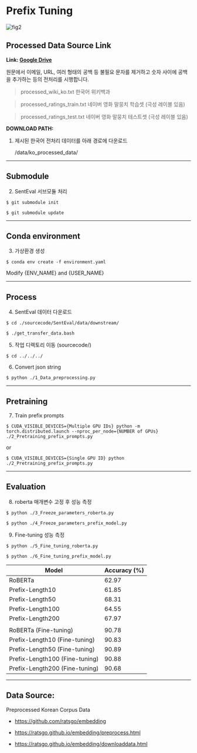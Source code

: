 # **Prefix Tuning**

![fig2](https://user-images.githubusercontent.com/62884475/167860566-8f8d8c77-c57a-4044-8d1f-be121c1904ad.png)

## **Processed Data Source Link**

**Link: [Google Drive](https://drive.google.com/file/d/1kUecR7xO7bsHFmUI6AExtY5u2XXlObOG/view)**

원문에서 이메일, URL, 여러 형태의 공백 등 불필요 문자를 제거하고 숫자 사이에 공백을 추가하는 등의 전처리를 시행합니다.

>processed_wiki_ko.txt			한국어 위키백과

>processed_ratings_train.txt	네이버 영화 말뭉치 학습셋 (극성 레이블 있음)

>processed_ratings_test.txt		네이버 영화 말뭉치 테스트셋 (극성 레이블 있음)


**DOWNLOAD PATH:**

1. 제시된 한국어 전처리 데이터를 아래 경로에 다운로드

	/data/ko_processed_data/

---

## **Submodule**

2. SentEval 서브모듈 처리

```console
$ git submodule init

$ git submodule update
```

---

## **Conda environment**

3. 가상환경 생성

```console
$ conda env create -f environment.yaml
```
Modify {ENV_NAME} and {USER_NAME}

---

## **Process**

4. SentEval 데이터 다운로드

```console
$ cd ./sourcecode/SentEval/data/downstream/

$ ./get_transfer_data.bash
```

5. 작업 디렉토리 이동 (sourcecode/)

```console
$ cd ../../../
```

6. Convert json string

```console
$ python ./1_Data_preprocessing.py
```

---

## **Pretraining**

7. Train prefix prompts

```console
$ CUDA_VISIBLE_DEVICES={Multiple GPU IDs} python -m torch.distributed.launch --nproc_per_node={NUMBER of GPUs} ./2_Pretraining_prefix_prompts.py
```
or

```console
$ CUDA_VISIBLE_DEVICES={Single GPU ID} python ./2_Pretraining_prefix_prompts.py
```

---

## **Evaluation**

8. roberta 매개변수 고정 후 성능 측정

```console
$ python ./3_Freeze_parameters_roberta.py

$ python ./4_Freeze_parameters_prefix_model.py
```

9. Fine-tuning 성능 측정

```console
$ python ./5_Fine_tuning_roberta.py

$ python ./6_Fine_tuning_prefix_model.py
```

| 	Model            			| Accuracy (%) 	|
| ----------------------------- | -------------	|
| RoBERTa            		 	| 62.97    		|
| Prefix-Length10	 		 	| 61.85    		|
| Prefix-Length50	 		 	| 68.31    		|
| Prefix-Length100	 		 	| 64.55    		|
| Prefix-Length200	 		 	| 67.97    		|
| | |
| RoBERTa          (Fine-tuning)| 90.78    		|
| Prefix-Length10  (Fine-tuning)| 90.83    		|
| Prefix-Length50  (Fine-tuning)| 90.89    		|
| Prefix-Length100 (Fine-tuning)| 90.88    		|
| Prefix-Length200 (Fine-tuning)| 90.68    		|
---

## **Data Source:**

Preprocessed Korean Corpus Data

* https://github.com/ratsgo/embedding

* https://ratsgo.github.io/embedding/preprocess.html

* https://ratsgo.github.io/embedding/downloaddata.html

